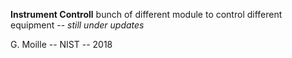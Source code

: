 **Instrument Controll**
bunch of different module to control different equipment -- _still under updates_


G. Moille -- NIST -- 2018